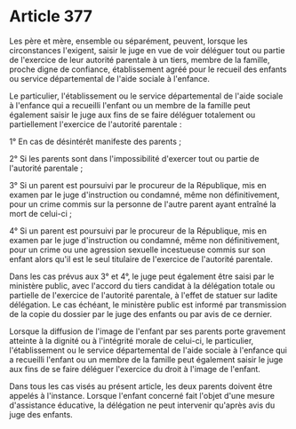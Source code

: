# Article 377

Les père et mère, ensemble ou séparément, peuvent, lorsque les circonstances l'exigent, saisir le juge en vue de voir déléguer tout ou partie de l'exercice de leur autorité parentale à un tiers, membre de la famille, proche digne de confiance, établissement agréé pour le recueil des enfants ou service départemental de l'aide sociale à l'enfance.

Le particulier, l'établissement ou le service départemental de l'aide sociale à l'enfance qui a recueilli l'enfant ou un membre de la famille peut également saisir le juge aux fins de se faire déléguer totalement ou partiellement l'exercice de l'autorité parentale :

1° En cas de désintérêt manifeste des parents ;

2° Si les parents sont dans l'impossibilité d'exercer tout ou partie de l'autorité parentale ;

3° Si un parent est poursuivi par le procureur de la République, mis en examen par le juge d'instruction ou condamné, même non définitivement, pour un crime commis sur la personne de l'autre parent ayant entraîné la mort de celui-ci ;

4° Si un parent est poursuivi par le procureur de la République, mis en examen par le juge d'instruction ou condamné, même non définitivement, pour un crime ou une agression sexuelle incestueuse commis sur son enfant alors qu'il est le seul titulaire de l'exercice de l'autorité parentale.

Dans les cas prévus aux 3° et 4°, le juge peut également être saisi par le ministère public, avec l'accord du tiers candidat à la délégation totale ou partielle de l'exercice de l'autorité parentale, à l'effet de statuer sur ladite délégation. Le cas échéant, le ministère public est informé par transmission de la copie du dossier par le juge des enfants ou par avis de ce dernier.

Lorsque la diffusion de l'image de l'enfant par ses parents porte gravement atteinte à la dignité ou à l'intégrité morale de celui-ci, le particulier, l'établissement ou le service départemental de l'aide sociale à l'enfance qui a recueilli l'enfant ou un membre de la famille peut également saisir le juge aux fins de se faire déléguer l'exercice du droit à l'image de l'enfant.

Dans tous les cas visés au présent article, les deux parents doivent être appelés à l'instance. Lorsque l'enfant concerné fait l'objet d'une mesure d'assistance éducative, la délégation ne peut intervenir qu'après avis du juge des enfants.
